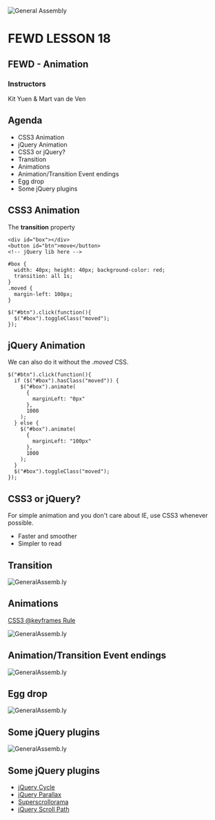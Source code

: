 ![General Assembly](../assets/images/ga.png)
# FEWD LESSON 18

## FEWD - Animation

### Instructors
Kit Yuen & Mart van de Ven



## Agenda
<aside class="notes"></aside>

* CSS3 Animation
* jQuery Animation
* CSS3 or jQuery?
* Transition
* Animations
* Animation/Transition Event endings
* Egg drop
* Some jQuery plugins



## CSS3 Animation
<aside class="notes"></aside>

The __transition__ property

```
<div id="box"></div>
<button id="btn">move</button>
<!-- jQuery lib here -->
```

```
#box {
  width: 40px; height: 40px; background-color: red;
  transition: all 1s;
}
.moved {
  margin-left: 100px;
}
```

```
$("#btn").click(function(){
  $("#box").toggleClass("moved");
});
```



## jQuery Animation
<aside class="notes"></aside>

We can also do it without the _.moved_ CSS.

```
$("#btn").click(function(){
  if ($("#box").hasClass("moved")) {
    $("#box").animate(
      {
        marginLeft: "0px"
      },
      1000
    );
  } else {
    $("#box").animate(
      {
        marginLeft: "100px"
      },
      1000
    );
  }
  $("#box").toggleClass("moved");
});
```



## CSS3 or jQuery?
<aside class="notes"></aside>

For simple animation and you don't care about IE, use CSS3 whenever possible.

* Faster and smoother
* Simpler to read



## Transition
<aside class="notes"></aside>

![GeneralAssemb.ly](../assets/images/icons/code_along.png)



## Animations
<aside class="notes"></aside>

[CSS3 @keyframes Rule](http://www.w3schools.com/cssref/css3_pr_animation-keyframes.asp)

![GeneralAssemb.ly](../assets/images/icons/code_along.png)



## Animation/Transition Event endings
<aside class="notes"></aside>

![GeneralAssemb.ly](../assets/images/icons/code_along.png)



## Egg drop
<aside class="notes"></aside>

![GeneralAssemb.ly](../assets/images/icons/exercise_icon_md.png)



## Some jQuery plugins
<aside class="notes"></aside>

![GeneralAssemb.ly](../assets/images/icons/exercise_icon_md.png)



## Some jQuery plugins
<aside class="notes"></aside>

* [jQuery Cycle](http://jquery.malsup.com/cycle/)
* [jQuery Parallax](http://www.ianlunn.co.uk/plugins/jquery-parallax/)
* [Superscrollorama](http://johnpolacek.github.io/superscrollorama/)
* [jQuery Scroll Path](http://joelb.me/scrollpath/) 